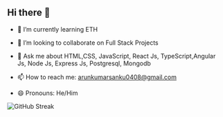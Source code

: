 ## Hi there 👋



- 🌱 I’m currently learning ETH
  
- 👯 I’m looking to collaborate on Full Stack Projects
  
- 💬 Ask me about HTML,CSS, JavaScript, React Js, TypeScript,Angular Js, Node Js, Express Js, Postgresql, Mongodb
  
- 📫 How to reach me: arunkumarsanku0408@gmail.com
- 😄 Pronouns: He/Him


![GitHub Streak](https://github-readme-streak-stats.herokuapp.com/?user=arunkumarsanku&theme=dark&hide_border=true)

